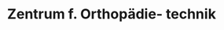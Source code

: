 ---
title: "Zentrum f. Orthopädie- technik"
url: /fuerth/zentrum-f-orthopaedie-technik/
shop: Sanitätshaus
---